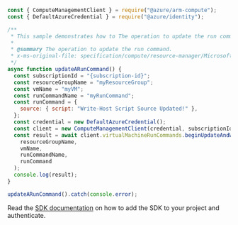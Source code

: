```javascript
const { ComputeManagementClient } = require("@azure/arm-compute");
const { DefaultAzureCredential } = require("@azure/identity");

/**
 * This sample demonstrates how to The operation to update the run command.
 *
 * @summary The operation to update the run command.
 * x-ms-original-file: specification/compute/resource-manager/Microsoft.Compute/stable/2022-03-01/ComputeRP/examples/runCommandExamples/VirtualMachineRunCommand_Update.json
 */
async function updateARunCommand() {
  const subscriptionId = "{subscription-id}";
  const resourceGroupName = "myResourceGroup";
  const vmName = "myVM";
  const runCommandName = "myRunCommand";
  const runCommand = {
    source: { script: "Write-Host Script Source Updated!" },
  };
  const credential = new DefaultAzureCredential();
  const client = new ComputeManagementClient(credential, subscriptionId);
  const result = await client.virtualMachineRunCommands.beginUpdateAndWait(
    resourceGroupName,
    vmName,
    runCommandName,
    runCommand
  );
  console.log(result);
}

updateARunCommand().catch(console.error);
```

Read the [SDK documentation](https://github.com/Azure/azure-sdk-for-js/blob/%40azure%2Farm-compute_19.0.0/sdk/compute/arm-compute/README.md) on how to add the SDK to your project and authenticate.
